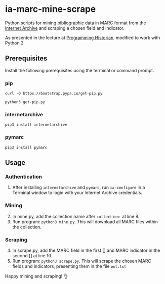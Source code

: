 # ia-marc-mine-scrape

Python scripts for mining bibliographic data in MARC format from the [Internet Archive](https://archive.org/) and scraping a chosen field and indicator.

As presented in the lecture at [Programming Historian](https://programminghistorian.org/lessons/data-mining-the-internet-archive), modified to work with Python 3.

## Prerequisites

Install the following prerequisites using the terminal or command prompt.

### pip

`curl -O https://bootstrap.pypa.io/get-pip.py`

`python3 get-pip.py`

### internetarchive

`pip3 install internetarchive`

### pymarc

`pip3 install pymarc`

## Usage

### Authentication

1. After installing `internetarchive` and `pymarc`, run `ia-configure` in a Terminal window to login with your Internet Archive credentials.

### Mining

2. In mine.py, add the collection name after `collection:` at line 8.
3. Run program: `python3 mine.py`. This will download all MARC files within the collection.

### Scraping

4. In scrape.py, add the MARC field in the first [] and MARC indicator in the second [] at line 10.
5. Run program: `python3 scrape.py`. This will scrape the chosen MARC fields and indicators, presenting them in the file `out.txt`

Happy mining and scraping! 👌
